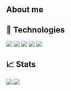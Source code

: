 ## About me



## 🤖 Technologies
![](https://img.shields.io/badge/C-informational?style=for-the-badge&logo=c&logoColor=white&color=blue&labelColor=black)
![](https://img.shields.io/badge/C++-informational?style=for-the-badge&logo=cplusplus&logoColor=white&color=blue&labelColor=black)
![](https://img.shields.io/badge/Java-informational?style=for-the-badge&logo=java&logoColor=white&color=blue&labelColor=black)
![](https://img.shields.io/badge/Vim-informational?style=for-the-badge&logo=vim&logoColor=white&color=blue&labelColor=black)
![](https://img.shields.io/badge/Neovim-informational?style=for-the-badge&logo=neovim&logoColor=white&color=blue&labelColor=black)

## 📈 Stats
<a href="https://github.com/ndrandal">
  <img align="center" src="https://github-readme-stats.vercel.app/api?username=ndrandal&show_icons=true&theme=github_dark" />
</a>
<a href="https://github.com/ndrandal">
  <img align="center" src="https://github-readme-stats.vercel.app/api/top-langs/?username=ndrandal&layout=compact&theme=github_dark&langs_count=10" />
</a>

